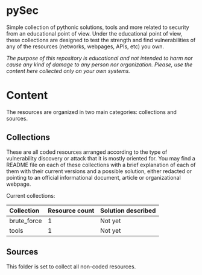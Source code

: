 # pySec

Simple collection of pythonic solutions, tools and more related to security from an educational point of view. 
Under the educational point of view, these collections are designed to test the strength and find vulnerabilities of any of the resources (networks, webpages, APIs, etc) you own.

*The purpose of this repository is educational and not intended to harm nor cause any kind of damage to any person nor organization.*
*Please, use the content here collected only on your own systems.*

# Content
The resources are organized in two main categories: collections and sources.

## Collections
These are all coded resources arranged according to the type of vulnerability discovery or attack that it is mostly oriented for.
You may find a README file on each of these collections with a brief explanation of each of them with their current versions and a possible solution, either redacted or pointing to an official informational document, article or organizational webpage.

Current collections:

| Collection        | Resource count    | Solution described    |
| :---------------  | :-------------    | :-----------------    |
| brute_force       | 1                 | Not yet               |
| tools             | 1                 | Not yet               |

## Sources
This folder is set to collect all non-coded resources.